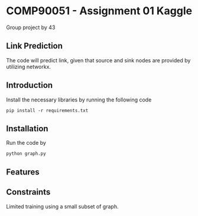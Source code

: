 # COMP90051 - Assignment 01 Kaggle
Group project by 43

## Link Prediction
The code will predict link, given that source and sink nodes are provided by utilizing networkx.

## Introduction
Install the necessary libraries by running the following code

```
pip install -r requirements.txt
```

## Installation
Run the code by 
```
python graph.py
```

## Features

## Constraints
Limited training using a small subset of graph.

